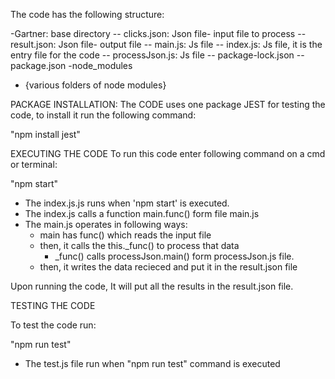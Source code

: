 The code has the following structure:

-Gartner: base directory
 -- clicks.json: Json file- input file to process
 -- result.json: Json file- output file
 -- main.js: Js file 
 -- index.js: Js file, it is the entry file for the code 
 -- processJson.js: Js file 
 -- package-lock.json
 -- package.json
 -node_modules
  - {various folders of node modules}

PACKAGE INSTALLATION:
The CODE uses one package JEST for testing the code, to install it
run the following command:

"npm install jest"


EXECUTING THE CODE
To run this code enter following command on a cmd or terminal:

"npm start"

 - The index.js.js runs when 'npm start' is executed.
 - The index.js calls a function main.func() form file main.js 
 - The main.js operates in following ways:
    - main has func() which reads the input file
    - then, it calls the this._func() to process that data
      - _func() calls processJson.main() form processJson.js file.
    - then, it writes the data recieced and put it in the result.json file

Upon running the code, It will put all the results in the result.json file.


TESTING THE CODE

To test the code run:

"npm run test"

 - The test.js file run when "npm run test" command is executed




    

